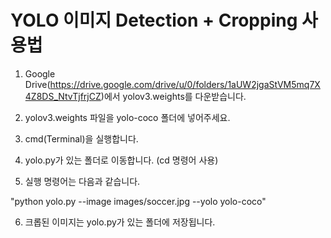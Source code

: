 # YOLO 이미지 Detection + Cropping 사용법

1. Google Drive(https://drive.google.com/drive/u/0/folders/1aUW2jgaStVM5mq7X4Z8DS_NtvTjfrjCZ)에서 yolov3.weights를 다운받습니다.
2. yolov3.weights 파일을 yolo-coco 폴더에 넣어주세요.

3. cmd(Terminal)을 실행합니다.
4. yolo.py가 있는 폴더로 이동합니다. (cd 명령어 사용)
5. 실행 명령어는 다음과 같습니다.

"python yolo.py --image images/soccer.jpg --yolo yolo-coco"

6. 크롭된 이미지는 yolo.py가 있는 폴더에 저장됩니다.
